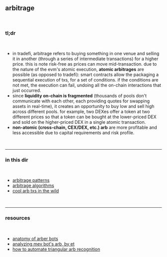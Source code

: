 ## arbitrage

<br>

### tl;dr

<br>


* in tradefi, arbitrage refers to buying something in one venue and selling it in another (through a series of intermediate transactions) for a higher price. this is note risk-free as prices can move mid-transaction.
due to the nature of the evm's atomic execution, **atomic arbitrages** are possible (as opposed to tradefi): smart contracts allow the packaging a sequential execution of txs, for a set of conditions. if the conditions are not met, the execution can fail, undoing all the on-chain interactions that just occurred.
* since **liquidity on-chain is fragmented** (thousands of pools don't communicate with each other, each providing quotes for swapping assets in real-time), it creates an opportunity to buy low and sell high across different pools. for example, two DEXes offer a token at two different prices so that a token can be bought at the lower-priced DEX and sold on the higher-priced DEX in a single atomic transaction.
* **non-atomic (cross-chain, CEX/DEX, etc.) arb** are more profitable and less accessible due to capital requirements and risk profile.

<br>

----

### in this dir

<br>

* [arbitrage patterns](patterns)
* [arbitrage algorithms](algorithms)
* [cool arb txs in the wild](mev_bots_wild)


<br>

----

### resources

<br>

* [anatomy of arber bots](https://github.com/go-outside-labs/mev-toolkit/blob/main/MEV_searchers/bots/arbers.md)
* [analyzing mev bot's arb, by et](https://medium.com/@etdu/analyzing-an-mev-bots-arbitrage-on-ethereum-c6980cfd347)
* [how to automate triangular arb recognition](https://mirror.xyz/0xc19565163aFdEe3783FC970E4Bd0275B11848d34/5-tFRGLVbVq0uCLnWnw7B0D-mD7GKZr1DfPXhyopU0Y)


